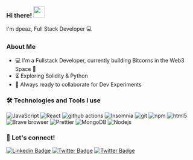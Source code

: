 ### Hi there! <img src="https://user-images.githubusercontent.com/42378118/110234147-e3259600-7f4e-11eb-95be-0c4047144dea.gif" width="30"><br>
I'm dpeaz, Full Stack Developer :computer:

### About Me

- :computer: I'm a Fullstack Developer, currently building Bitcorns in the Web3 Space 🌽
- :hourglass_flowing_sand: Exploring Solidity & Python
- :rocket: Always ready to collaborate for Dev Experiments

### :hammer_and_wrench: Technologies and Tools I use

<img alt="JavaScript" src="https://img.shields.io/badge/logo-javascript-blue?logo=javascript" /> <img alt="React" src="https://img.shields.io/badge/-React-45b8d8?style=flat-square&logo=react&logoColor=white" /> <img alt="github actions" src="https://img.shields.io/badge/-Github_Actions-2088FF?style=flat-square&logo=github-actions&logoColor=white" /> <img alt="Insomnia" src="https://img.shields.io/badge/-Insomnia-5849BE?style=flat-square&logo=insomnia&logoColor=white" /> <img alt="git" src="https://img.shields.io/badge/-Git-F05032?style=flat-square&logo=git&logoColor=white" /> <img alt="npm" src="https://img.shields.io/badge/-NPM-CB3837?style=flat-square&logo=npm&logoColor=white" /> <img alt="html5" src="https://img.shields.io/badge/-HTML5-E34F26?style=flat-square&logo=html5&logoColor=white" /> <img alt="Brave browser" src="https://img.shields.io/badge/-Brave_Browser-FB542B?style=flat-square&logo=brave&logoColor=white" /> <img alt="Prettier" src="https://img.shields.io/badge/-Prettier-F7B93E?style=flat-square&logo=prettier&logoColor=white" /> <img alt="MongoDB" src="https://img.shields.io/badge/-MongoDB-13aa52?style=flat-square&logo=mongodb&logoColor=white" /> <img alt="Nodejs" src="https://img.shields.io/badge/-Nodejs-43853d?style=flat-square&logo=Node.js&logoColor=white" />

### 🤝 Let's connect!

[![Linkedin Badge](https://img.shields.io/badge/-derekpease-blue?style=flat-square&logo=Linkedin&logoColor=white&link=https://www.linkedin.com/in/derek-pease/)](https://www.linkedin.com/in/derek-pease) [![Twitter Badge](https://img.shields.io/badge/-@dpeaz-1ca0f1?style=flat-square&labelColor=1ca0f1&logo=twitter&logoColor=white&link=https://twitter.com/dpeaz)](https://twitter.com/dpeaz) [![Twitter Badge](https://img.shields.io/badge/-@ordinalbitcorns-1ca0f1?style=flat-square&labelColor=1ca0f1&logo=twitter&logoColor=white&link=https://twitter.com/ordinalbitcorns)](https://twitter.com/ordinalbitcorns) 
